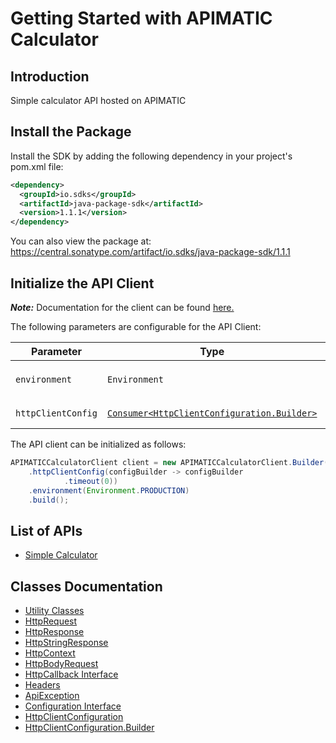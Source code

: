 
# Getting Started with APIMATIC Calculator

## Introduction

Simple calculator API hosted on APIMATIC

## Install the Package

Install the SDK by adding the following dependency in your project's pom.xml file:

```xml
<dependency>
  <groupId>io.sdks</groupId>
  <artifactId>java-package-sdk</artifactId>
  <version>1.1.1</version>
</dependency>
```

You can also view the package at:
https://central.sonatype.com/artifact/io.sdks/java-package-sdk/1.1.1

## Initialize the API Client

**_Note:_** Documentation for the client can be found [here.](https://www.github.com/Syed-Subtain/java-package-java-sdk/tree/1.1.1/doc/client.md)

The following parameters are configurable for the API Client:

| Parameter | Type | Description |
|  --- | --- | --- |
| `environment` | `Environment` | The API environment. <br> **Default: `Environment.PRODUCTION`** |
| `httpClientConfig` | [`Consumer<HttpClientConfiguration.Builder>`](https://www.github.com/Syed-Subtain/java-package-java-sdk/tree/1.1.1/doc/http-client-configuration-builder.md) | Set up Http Client Configuration instance. |

The API client can be initialized as follows:

```java
APIMATICCalculatorClient client = new APIMATICCalculatorClient.Builder()
    .httpClientConfig(configBuilder -> configBuilder
            .timeout(0))
    .environment(Environment.PRODUCTION)
    .build();
```

## List of APIs

* [Simple Calculator](https://www.github.com/Syed-Subtain/java-package-java-sdk/tree/1.1.1/doc/controllers/simple-calculator.md)

## Classes Documentation

* [Utility Classes](https://www.github.com/Syed-Subtain/java-package-java-sdk/tree/1.1.1/doc/utility-classes.md)
* [HttpRequest](https://www.github.com/Syed-Subtain/java-package-java-sdk/tree/1.1.1/doc/http-request.md)
* [HttpResponse](https://www.github.com/Syed-Subtain/java-package-java-sdk/tree/1.1.1/doc/http-response.md)
* [HttpStringResponse](https://www.github.com/Syed-Subtain/java-package-java-sdk/tree/1.1.1/doc/http-string-response.md)
* [HttpContext](https://www.github.com/Syed-Subtain/java-package-java-sdk/tree/1.1.1/doc/http-context.md)
* [HttpBodyRequest](https://www.github.com/Syed-Subtain/java-package-java-sdk/tree/1.1.1/doc/http-body-request.md)
* [HttpCallback Interface](https://www.github.com/Syed-Subtain/java-package-java-sdk/tree/1.1.1/doc/http-callback-interface.md)
* [Headers](https://www.github.com/Syed-Subtain/java-package-java-sdk/tree/1.1.1/doc/headers.md)
* [ApiException](https://www.github.com/Syed-Subtain/java-package-java-sdk/tree/1.1.1/doc/api-exception.md)
* [Configuration Interface](https://www.github.com/Syed-Subtain/java-package-java-sdk/tree/1.1.1/doc/configuration-interface.md)
* [HttpClientConfiguration](https://www.github.com/Syed-Subtain/java-package-java-sdk/tree/1.1.1/doc/http-client-configuration.md)
* [HttpClientConfiguration.Builder](https://www.github.com/Syed-Subtain/java-package-java-sdk/tree/1.1.1/doc/http-client-configuration-builder.md)

